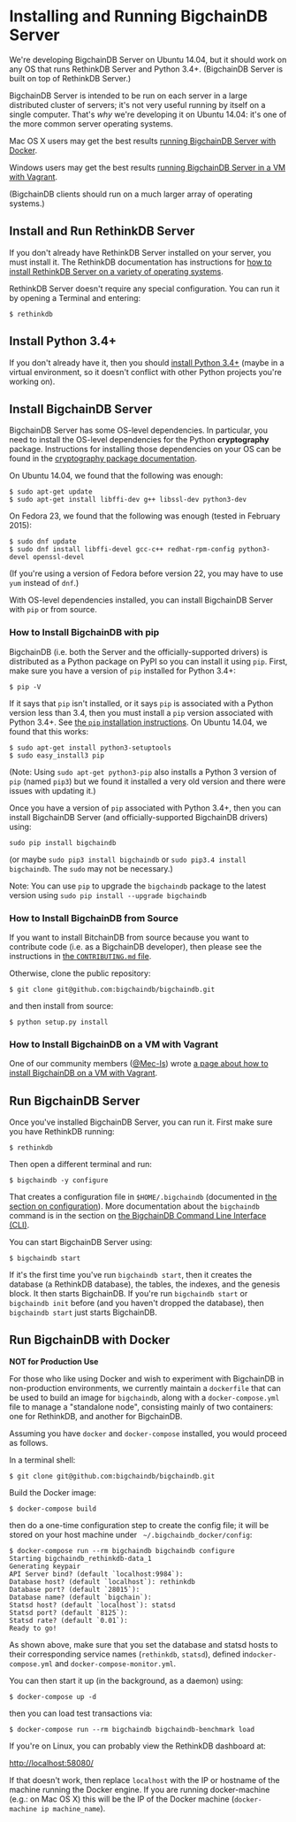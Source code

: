 # Installing and Running BigchainDB Server

We're developing BigchainDB Server on Ubuntu 14.04, but it should work on any OS that runs RethinkDB Server and Python 3.4+. (BigchainDB Server is built on top of RethinkDB Server.)

BigchainDB Server is intended to be run on each server in a large distributed cluster of servers; it's not very useful running by itself on a single computer. That's _why_ we're developing it on Ubuntu 14.04: it's one of the more common server operating systems.

Mac OS X users may get the best results [running BigchainDB Server with Docker](installing-server.html#run-bigchaindb-with-docker).

Windows users may get the best results [running BigchainDB Server in a VM with Vagrant](installing-server.html#how-to-install-bigchaindb-on-a-vm-with-vagrant).

(BigchainDB clients should run on a much larger array of operating systems.)


## Install and Run RethinkDB Server

If you don't already have RethinkDB Server installed on your server, you must install it. The RethinkDB documentation has instructions for [how to install RethinkDB Server on a variety of operating systems](http://rethinkdb.com/docs/install/).

RethinkDB Server doesn't require any special configuration. You can run it by opening a Terminal and entering:
```text
$ rethinkdb
```

## Install Python 3.4+

If you don't already have it, then you should [install Python 3.4+](https://www.python.org/downloads/) (maybe in a virtual environment, so it doesn't conflict with other Python projects you're working on).

## Install BigchainDB Server

BigchainDB Server has some OS-level dependencies. In particular, you need to install the OS-level dependencies for the Python **cryptography** package. Instructions for installing those dependencies on your OS can be found in the [cryptography package documentation](https://cryptography.io/en/latest/installation/).

On Ubuntu 14.04, we found that the following was enough:
```text
$ sudo apt-get update
$ sudo apt-get install libffi-dev g++ libssl-dev python3-dev
```

On Fedora 23, we found that the following was enough (tested in February 2015):
```text
$ sudo dnf update
$ sudo dnf install libffi-devel gcc-c++ redhat-rpm-config python3-devel openssl-devel
```

(If you're using a version of Fedora before version 22, you may have to use `yum` instead of `dnf`.)

With OS-level dependencies installed, you can install BigchainDB Server with `pip` or from source.

### How to Install BigchainDB with pip

BigchainDB (i.e. both the Server and the officially-supported drivers) is distributed as a Python package on PyPI so you can install it using `pip`. First, make sure you have a version of `pip` installed for Python 3.4+:
```text
$ pip -V
```

If it says that `pip` isn't installed, or it says `pip` is associated with a Python version less than 3.4, then you must install a `pip` version associated with Python 3.4+. See [the `pip` installation instructions](https://pip.pypa.io/en/stable/installing/). On Ubuntu 14.04, we found that this works:
```text
$ sudo apt-get install python3-setuptools
$ sudo easy_install3 pip
```
(Note: Using `sudo apt-get python3-pip` also installs a Python 3 version of `pip` (named `pip3`) but we found it installed a very old version and there were issues with updating it.)

Once you have a version of `pip` associated with Python 3.4+, then you can install BigchainDB Server (and officially-supported BigchainDB drivers) using:
```text
sudo pip install bigchaindb
```
(or maybe `sudo pip3 install bigchaindb` or `sudo pip3.4 install bigchaindb`. The `sudo` may not be necessary.)

Note: You can use `pip` to upgrade the `bigchaindb` package to the latest version using `sudo pip install --upgrade bigchaindb`

### How to Install BigchainDB from Source

If you want to install BitchainDB from source because you want to contribute code (i.e. as a BigchainDB developer), then please see the instructions in [the `CONTRIBUTING.md` file](https://github.com/bigchaindb/bigchaindb/blob/master/CONTRIBUTING.md).

Otherwise, clone the public repository:
```text
$ git clone git@github.com:bigchaindb/bigchaindb.git
```

and then install from source:
```text
$ python setup.py install
```

### How to Install BigchainDB on a VM with Vagrant

One of our community members ([@Mec-Is](https://github.com/Mec-iS)) wrote [a page about how to install BigchainDB on a VM with Vagrant](https://gist.github.com/Mec-iS/b84758397f1b21f21700).


## Run BigchainDB Server

Once you've installed BigchainDB Server, you can run it. First make sure you have RethinkDB running:
```text
$ rethinkdb
```

Then open a different terminal and run:
```text
$ bigchaindb -y configure
```

That creates a configuration file in `$HOME/.bigchaindb` (documented in [the section on configuration](configuration.html)). More documentation about the `bigchaindb` command is in the section on [the BigchainDB Command Line Interface (CLI)](bigchaindb-cli.html).

You can start BigchainDB Server using:
```text
$ bigchaindb start
```

If it's the first time you've run `bigchaindb start`, then it creates the database (a RethinkDB database), the tables, the indexes, and the genesis block. It then starts BigchainDB. If you're run `bigchaindb start` or `bigchaindb init` before (and you haven't dropped the database), then `bigchaindb start` just starts BigchainDB.


## Run BigchainDB with Docker

**NOT for Production Use**

For those who like using Docker and wish to experiment with BigchainDB in non-production environments, we currently maintain a `dockerfile` that can be used to build an image for `bigchaindb`, along with a `docker-compose.yml` file to manage a "standalone node", consisting mainly of two containers: one for RethinkDB, and another for BigchainDB.

Assuming you have `docker` and `docker-compose` installed, you would proceed as follows.

In a terminal shell:
```text
$ git clone git@github.com:bigchaindb/bigchaindb.git
```

Build the Docker image:
```text
$ docker-compose build
```

then do a one-time configuration step to create the config file; it will be
stored on your host machine under ` ~/.bigchaindb_docker/config`:
```text
$ docker-compose run --rm bigchaindb bigchaindb configure
Starting bigchaindb_rethinkdb-data_1
Generating keypair
API Server bind? (default `localhost:9984`): 
Database host? (default `localhost`): rethinkdb
Database port? (default `28015`): 
Database name? (default `bigchain`): 
Statsd host? (default `localhost`): statsd
Statsd port? (default `8125`): 
Statsd rate? (default `0.01`): 
Ready to go!
```

As shown above, make sure that you set the database and statsd hosts to their
corresponding service names (`rethinkdb`, `statsd`), defined in`docker-compose.yml`
and `docker-compose-monitor.yml`.

You can then start it up (in the background, as a daemon) using:
```text
$ docker-compose up -d
```

then you can load test transactions via:
```text
$ docker-compose run --rm bigchaindb bigchaindb-benchmark load
```

If you're on Linux, you can probably view the RethinkDB dashboard at:

[http://localhost:58080/](http://localhost:58080/)

If that doesn't work, then replace `localhost` with the IP or hostname of the machine running the Docker engine. If you are running docker-machine (e.g.: on Mac OS X) this will be the IP of the Docker machine (`docker-machine ip machine_name`).
